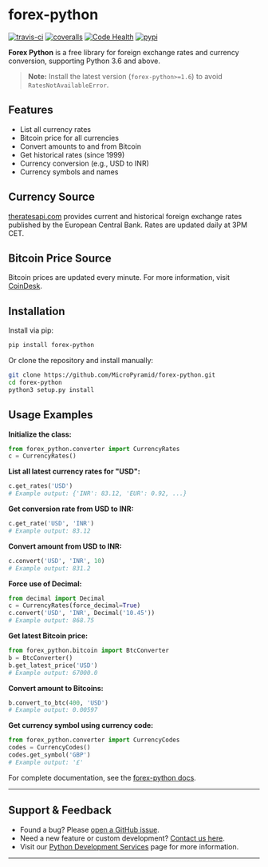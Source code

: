 # forex-python

[![travis-ci](https://travis-ci.org/MicroPyramid/forex-python.svg?branch=master)](https://travis-ci.org/MicroPyramid/forex-python)
[![coveralls](https://coveralls.io/repos/github/MicroPyramid/forex-python/badge.svg?branch=master)](https://coveralls.io/github/MicroPyramid/forex-python?branch=master)
[![Code Health](https://landscape.io/github/MicroPyramid/forex-python/master/landscape.svg?style=flat)](https://landscape.io/github/MicroPyramid/forex-python/master)
[![pypi](https://img.shields.io/badge/python-3.6%2B-blue.svg)](https://pypi.python.org/pypi/forex-python)

**Forex Python** is a free library for foreign exchange rates and currency conversion, supporting Python 3.6 and above.

> **Note:** Install the latest version (`forex-python>=1.6`) to avoid `RatesNotAvailableError`.

## Features

- List all currency rates
- Bitcoin price for all currencies
- Convert amounts to and from Bitcoin
- Get historical rates (since 1999)
- Currency conversion (e.g., USD to INR)
- Currency symbols and names

## Currency Source

[theratesapi.com](https://theratesapi.com) provides current and historical foreign exchange rates published by the European Central Bank. Rates are updated daily at 3PM CET.

## Bitcoin Price Source

Bitcoin prices are updated every minute. For more information, visit [CoinDesk](http://www.coindesk.com).

## Installation

Install via pip:
```bash
pip install forex-python
```
Or clone the repository and install manually:
```bash
git clone https://github.com/MicroPyramid/forex-python.git
cd forex-python
python3 setup.py install
```

## Usage Examples

**Initialize the class:**
```python
from forex_python.converter import CurrencyRates
c = CurrencyRates()
```

**List all latest currency rates for "USD":**
```python
c.get_rates('USD')
# Example output: {'INR': 83.12, 'EUR': 0.92, ...}
```

**Get conversion rate from USD to INR:**
```python
c.get_rate('USD', 'INR')
# Example output: 83.12
```

**Convert amount from USD to INR:**
```python
c.convert('USD', 'INR', 10)
# Example output: 831.2
```

**Force use of Decimal:**
```python
from decimal import Decimal
c = CurrencyRates(force_decimal=True)
c.convert('USD', 'INR', Decimal('10.45'))
# Example output: 868.75
```

**Get latest Bitcoin price:**
```python
from forex_python.bitcoin import BtcConverter
b = BtcConverter()
b.get_latest_price('USD')
# Example output: 67000.0
```

**Convert amount to Bitcoins:**
```python
b.convert_to_btc(400, 'USD')
# Example output: 0.00597
```

**Get currency symbol using currency code:**
```python
from forex_python.converter import CurrencyCodes
codes = CurrencyCodes()
codes.get_symbol('GBP')
# Example output: '£'
```

For complete documentation, see the [forex-python docs](http://forex-python.readthedocs.org/en/latest/?badge=latest).

---

## Support & Feedback

- Found a bug? Please [open a GitHub issue](https://github.com/MicroPyramid/forex-python/issues).
- Need a new feature or custom development? [Contact us here](https://micropyramid.com/contact-us/).
- Visit our [Python Development Services](https://micropyramid.com/python-development-services/) page for more information.

---